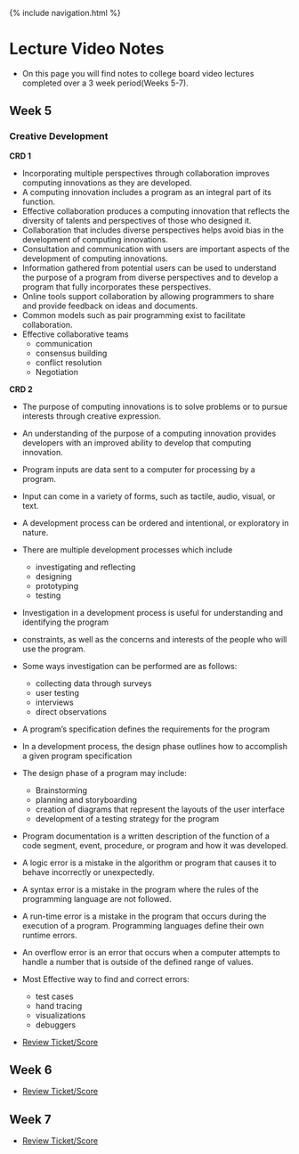 {% include navigation.html %}
 
# Lecture Video Notes

- On this page you will find notes to college board video lectures completed over a 3 week period(Weeks 5-7).

 
## Week 5

### Creative Development

**CRD 1**

- Incorporating multiple perspectives through collaboration improves computing innovations as they are developed. 
- A computing innovation includes a program as an integral part of its function. 
- Effective collaboration produces a computing innovation that reflects the diversity of talents and perspectives of those who designed it.
- Collaboration that includes diverse perspectives helps avoid bias in the development of computing innovations. 
- Consultation and communication with users are important aspects of the development of computing innovations. 
- Information gathered from potential users can be used to understand the purpose of a program from diverse perspectives and to develop a program that fully incorporates these perspectives. 
- Online tools support collaboration by allowing programmers to share and provide feedback on ideas and documents. 
- Common models such as pair programming exist to facilitate collaboration.
- Effective collaborative teams
  - communication 
  - consensus building 
  - conflict resolution 
  - Negotiation


**CRD 2**

- The purpose of computing innovations is to solve problems or to pursue interests through creative expression. 
- An understanding of the purpose of a computing innovation provides developers with an improved ability to develop that computing innovation. 
- Program inputs are data sent to a computer for processing by a program. 
- Input can come in a variety of forms, such as tactile, audio, visual, or text. 
- A development process can be ordered and intentional, or exploratory in nature. 
- There are multiple development processes which include 
  - investigating and reflecting
  - designing 
  - prototyping 
  - testing 
- Investigation in a development process is useful for understanding and identifying the program
- constraints, as well as the concerns and interests of the people who will use the program.
- Some ways investigation can be performed are as follows: 
  - collecting data through surveys 
  - user testing 
  - interviews 
  - direct observations
- A program’s specification defines the requirements for the program
- In a development process, the design phase outlines how to accomplish a given program specification
- The design phase of a program may include:
  - Brainstorming  
  - planning and storyboarding 
  - creation of diagrams that represent the layouts of the user interface 
  - development of a testing strategy for the program
- Program documentation is a written description of the function of a code segment, event, procedure, or program and how it was developed. 
- A logic error is a mistake in the algorithm or program that causes it to behave incorrectly or unexpectedly. 
- A syntax error is a mistake in the program where the rules of the programming language are not followed. 
- A run-time error is a mistake in the program that occurs during the execution of a program. Programming languages define their own runtime errors.
- An overflow error is an error that occurs when a computer attempts to handle a number that is outside of the defined range of values. 
- Most Effective way to find and correct errors: 
  - test cases 
  - hand tracing 
  - visualizations 
  - debuggers 

- [Review Ticket/Score](https://github.com/GavinYWu/kylies-disciples2/issues/7#issue-1209094038)

## Week 6



- [Review Ticket/Score](https://github.com/GavinYWu/kylies-disciples2/issues/7#issuecomment-1104340873)


## Week 7


- [Review Ticket/Score](https://github.com/GavinYWu/kylies-disciples2/issues/7#issuecomment-1104341057)


